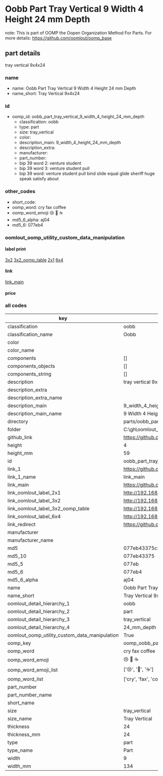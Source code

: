 # Oobb Part Tray Vertical 9 Width 4 Height 24 mm Depth  

note: This is part of OOMP the Oopen Organization Method For Parts. For more details: https://github.com/oomlout/oomp_base

##  part details
  



tray vertical 9x4x24



### name
* name: Oobb Part Tray Vertical 9 Width 4 Height 24 mm Depth
* name_short: Tray Vertical 9x4x24 
### id
* oomp_id: oobb_part_tray_vertical_9_width_4_height_24_mm_depth
  * classification: oobb
  * type: part
  * size: tray_vertical
  * color: 
  * description_main: 9_width_4_height_24_mm_depth
  * description_extra: 
  * manufacturer: 
  * part_number: 
  * bip 39 word 2: venture student
  * bip 39 word 3: venture student pull
  * bip 39 word: venture student pull bind slide equal glide sheriff huge speak satisfy about

### other_codes
* short_code: 
* oomp_word: cry fax coffee
* oomp_word_emoji :cry: :fax: :coffee:
* md5_6_alpha: aj04
* md5_6: 077eb4






### oomlout_oomp_utility_custom_data_manipulation
#### label print
[3x2](http://192.168.1.245:1112/?label=oomp%20aj04)
[3x2_oomp_table](http://192.168.1.108:1112/?label=oomp%20aj04)
[2x1](http://192.168.1.242:1112/?label=oomp%20aj04)
[6x4](http://192.168.1.55:1112/?label=oomp%20aj04)    

#### link

[link_main](https://github.com/oomlout/oomlout_oobb_version_4_generated_parts/tree/main/navigation_oomp/oobb/part/tray_vertical/9_width_4_height_24_mm_depth/part)                              

#### price







### all codes 
| key | value |  
| --- | --- |  
| classification | oobb |  
| classification_name | Oobb |  
| color |  |  
| color_name |  |  
| components | [] |  
| components_objects | [] |  
| components_string | [] |  
| description | tray vertical 9x4x24 |  
| description_extra |  |  
| description_extra_name |  |  
| description_main | 9_width_4_height_24_mm_depth |  
| description_main_name | 9 Width 4 Height 24 mm Depth |  
| directory | parts/oobb_part_tray_vertical_9_width_4_height_24_mm_depth |  
| folder | C:\gh\oomlout_oobb_version_4_generated_parts\parts\oobb_part_tray_vertical_9_width_4_height_24_mm_depth |  
| github_link | https://github.com/oomlout/oomlout_oomp_part_src/tree/main/parts/oobb_part_tray_vertical_9_width_4_height_24_mm_depth |  
| height | 4 |  
| height_mm | 59 |  
| id | oobb_part_tray_vertical_9_width_4_height_24_mm_depth |  
| link_1 | https://github.com/oomlout/oomlout_oobb_version_4_generated_parts/tree/main/navigation_oomp/oobb/part/tray_vertical/9_width_4_height_24_mm_depth/part |  
| link_1_name | link_main |  
| link_main | https://github.com/oomlout/oomlout_oobb_version_4_generated_parts/tree/main/navigation_oomp/oobb/part/tray_vertical/9_width_4_height_24_mm_depth/part |  
| link_oomlout_label_2x1 | http://192.168.1.242:1112/?label=oomp%20aj04 |  
| link_oomlout_label_3x2 | http://192.168.1.245:1112/?label=oomp%20aj04 |  
| link_oomlout_label_3x2_oomp_table | http://192.168.1.108:1112/?label=oomp%20aj04 |  
| link_oomlout_label_6x4 | http://192.168.1.55:1112/?label=oomp%20aj04 |  
| link_redirect | https://github.com/oomlout/oomlout_oobb_version_4_generated_parts/tree/main/parts/oobb_tray_vertical_09_04_24 |  
| manufacturer |  |  
| manufacturer_name |  |  
| md5 | 077eb43375c58c613065c1655ab5df92 |  
| md5_10 | 077eb43375 |  
| md5_5 | 077eb |  
| md5_6 | 077eb4 |  
| md5_6_alpha | aj04 |  
| name | Oobb Part Tray Vertical 9 Width 4 Height 24 mm Depth |  
| name_short | Tray Vertical 9x4x24  |  
| oomlout_detail_hierarchy_1 | oobb |  
| oomlout_detail_hierarchy_2 | part |  
| oomlout_detail_hierarchy_3 | tray_vertical |  
| oomlout_detail_hierarchy_4 | 24_mm_depth |  
| oomlout_oomp_utility_custom_data_manipulation | True |  
| oomp_key | oomp_oobb_part_tray_vertical_9_width_4_height_24_mm_depth |  
| oomp_word | cry fax coffee |  
| oomp_word_emoji | :cry: :fax: :coffee: |  
| oomp_word_emoji_list | [':cry:', ':fax:', ':coffee:'] |  
| oomp_word_list | ['cry', 'fax', 'coffee'] |  
| part_number |  |  
| part_number_name |  |  
| short_name |  |  
| size | tray_vertical |  
| size_name | Tray Vertical |  
| thickness | 24 |  
| thickness_mm | 24 |  
| type | part |  
| type_name | Part |  
| width | 9 |  
| width_mm | 134 |  
